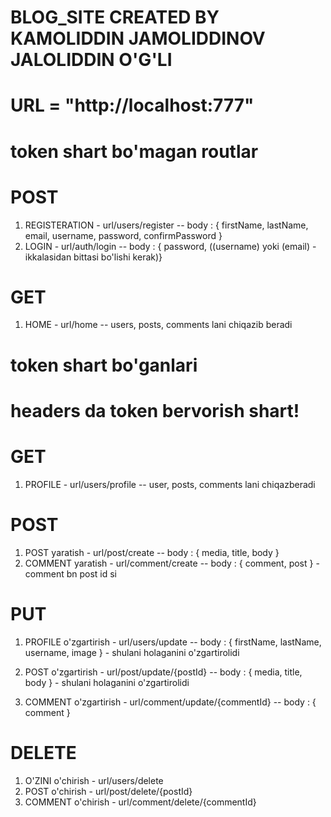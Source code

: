 # BLOG_SITE CREATED BY KAMOLIDDIN JAMOLIDDINOV JALOLIDDIN O'G'LI

# URL = "http://localhost:777"

# token shart bo'magan routlar

# POST

1. REGISTERATION - url/users/register -- body : { firstName, lastName, email, username, password, confirmPassword }
2. LOGIN - url/auth/login -- body : { password, ((username) yoki (email) - ikkalasidan bittasi bo'lishi kerak)}

# GET

1. HOME - url/home -- users, posts, comments lani chiqazib beradi

# token shart bo'ganlari

# headers da token bervorish shart!

# GET

1. PROFILE - url/users/profile -- user, posts, comments lani chiqazberadi

# POST

1. POST yaratish - url/post/create -- body : { media, title, body }
2. COMMENT yaratish - url/comment/create -- body : { comment, post } - comment bn post id si

# PUT

1. PROFILE o'zgartirish - url/users/update -- body : { firstName, lastName, username, image } - shulani holaganini o'zgartirolidi

2. POST o'zgartirish - url/post/update/{postId} -- body : { media, title, body } - shulani holaganini o'zgartirolidi
3. COMMENT o'zgartirish - url/comment/update/{commentId} -- body : { comment }

# DELETE

1. O'ZINI o'chirish - url/users/delete
2. POST o'chirish - url/post/delete/{postId}
3. COMMENT o'chirish - url/comment/delete/{commentId}
